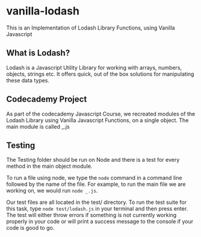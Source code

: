 # vanilla-lodash
This is an Implementation of Lodash Library Functions, using Vanilla Javascript

## What is Lodash?
Lodash is a Javascript Utility Library for working with arrays, numbers, objects, strings etc. It offers quick, out of the box solutions for manipulating these data types.

## Codecademy Project
As part of the codecademy Javascript Course, we recreated modules of the Lodash Library using Vanilla Javascript Functions, on a single object. The main module is called _.js

## Testing
The Testing folder should be run on Node and there is a test for every method in the main object module. 

To run a file using node, we type the ```node``` command in a command line followed by the name of the file. For example, to run the main file we are working on, we would run ```node _.js```.

Our test files are all located in the test/ directory. To run the test suite for this task, type ```node test/lodash.js``` in your terminal and then press enter. The test will either throw errors if something is not currently working properly in your code or will print a success message to the console if your code is good to go.
